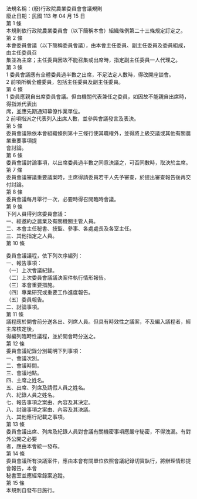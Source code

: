 法規名稱：(廢)行政院農業委員會會議規則  
廢止日期：民國 113 年 04 月 15 日  
第 1 條  
本規則依行政院農業委員會（以下簡稱本會）組織條例第二十三條規定訂定之。  
第 2 條  
本會委員會議（以下簡稱委員會議），由本會主任委員、副主任委員及委員組成，由主任委員召  
集並為主席；主任委員因故不能召集或出席時，指定副主任委員一人代理之。  
第 3 條  
1 委員會議應有全體委員過半數之出席，不足法定人數時，得改開座談會。  
2 前項所稱全體委員，包括主任委員及副主任委員。  
第 4 條  
1 委員應親自出席委員會議。但由機關代表兼任之委員，如因故不能親自出席時，得指派代表出  
席，並應先期通知幕僚作業單位。  
2 前項指派之代表列入出席人數，並參與會議發言及表決。  
第 5 條  
委員會議除依本會組織條例第十三條行使其職權外，並得將上級交議或其他有關農業重要事項提  
會討論。  
第 6 條  
委員會議討論事項，以出席委員過半數之同意決議之，可否同數時，取決於主席。  
第 7 條  
委員會議審議重要議案時，主席得請委員若干人先予審查，於提出審查報告後再交付討論。  
第 8 條  
委員會議每月舉行一次，必要時得召開臨時會議。  
第 9 條  
下列人員得列席委員會議：  
一、經邀約之農業及有關機關主管人員。  
二、本會主任秘書、技監、參事、各處處長及各室主任。  
三、其他指定之人員。  
第 10 條  


委員會議議程，依下列次序編列：  
一、報告事項：  
（一）上次會議紀錄。  
（二）上次委員會議議決案件執行情形報告。  
（三）本會重要措施。  
（四）專業研究或重要工作進度報告。  
（五）委員報告。  
二、討論事項。  
第 11 條  
議程應於開會前分送各出、列席人員。但具有時效性之議案，不及編入議程者，經主席核定後，  
得編列臨時性議程，並於開會時分送之。  
第 12 條  
委員會議紀錄分別載明下列事項：  
一、會議次別。  
二、會議時間。  
三、會議地點。  
四、主席之姓名。  
五、出席、列席及請假人員之姓名。  
六、紀錄人員之姓名。  
七、報告事項之案由、內容及其決定。  
八、討論事項之案由、內容及其決議。  
九、其他應行記載之事項。  
第 13 條  
委員會議出席、列席及紀錄人員對會議有關機密事項應嚴守秘密，不得洩漏。有對外公開之必要  
者，應由本會統一發布。  
第 14 條  
委員會議所有決議案件，應由本會有關單位依照會議紀錄切實執行，將辦理情形提會報告，本會  
秘書室並應經常錄案追蹤。  
第 15 條  
本規則自發布日施行。  



